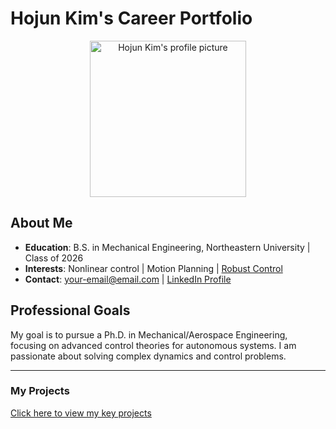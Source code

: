 # Hojun Kim's Career Portfolio

<center>
  <img src="나.jpg" alt="Hojun Kim's profile picture" width="250" />
</center>

## About Me
- **Education**: B.S. in Mechanical Engineering, Northeastern University | Class of 2026
- **Interests**: Nonlinear control | Motion Planning | [Robust Control](research-interests.html)
- **Contact**: your-email@email.com | [LinkedIn Profile](https://www.linkedin.com/)

## Professional Goals
My goal is to pursue a Ph.D. in Mechanical/Aerospace Engineering, focusing on advanced control theories for autonomous systems. I am passionate about solving complex dynamics and control problems.

---
### My Projects
[Click here to view my key projects](projects.html)
